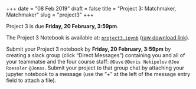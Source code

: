 +++
date = "08 Feb 2019"
draft = false
title = "Project 3: Matchmaker, Matchmaker"
slug = "project3"
+++

   <div class="due">
Project 3 is due <b>Friday, 20 February, 3:59pm</b>.
   </div>

The Project 3 Notebook is available at: 
[`project3.ipynb`](https://github.com/uvammm/uvammm.github.io/blob/master/src/content/projects/project3/project3.ipynb) (<a href="https://github.com/uvammm/uvammm.github.io/raw/master/projects/project3/project3.ipynb">raw download link</a>).

<p><div class="yellownote"> Submit your Project 3 notebook by
<b>Friday, 20 February, 3:59pm</b> by creating a slack group (click
“Direct Messages”) containing you and all of your teammatse and the
four course staff: <code>@Dave</code> <code>@Denis Nekipelov</code>
<code>@Joe Roessler</code> <code>@Jonas</code>. Submit your project to
that group chat by attaching your jupyter notebook to a message (use
the “+” at the left of the message entry field to attach a file).
</div>



